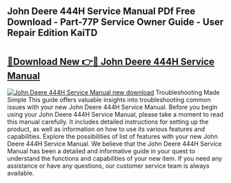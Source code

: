 ## John Deere 444H Service Manual PDf Free Download - Part-77P Service Owner Guide - User Repair Edition KaiTD

# <h2><a href="http://bc92365.oget.top/?id=John+Deere+444H+Service+Manual">🔗Download New 👉🔴 John Deere 444H Service Manual</a></h2>

[![John Deere 444H Service Manual new download](https://i.imgur.com/5g1atiW.png)](http://bc92365.oget.top/?id=John+Deere+444H+Service+Manual)
Troubleshooting Made Simple This guide offers valuable insights into troubleshooting common issues with your new John Deere 444H Service Manual. Before you begin using your John Deere 444H Service Manual, please take a moment to read this manual carefully. It includes detailed instructions for setting up the product, as well as information on how to use its various features and capabilities. Explore the possibilities of list of features with your new John Deere 444H Service Manual. We believe that the John Deere 444H Service Manual has been a detailed and informative guide in your quest to understand the functions and capabilities of your new item. If you need any assistance or have any questions, our customer service team is always available.
